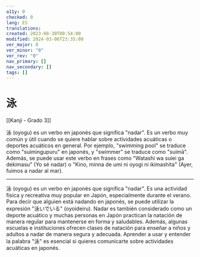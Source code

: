 ```yaml
---
a11y: 0
checked: 0
lang: ES
translations: 
created: 2023-08-30T00:54:00
modified: 2024-03-06T23:35:00
ver_major: 0
ver_minor: "0"
ver_rev: "0"
nav_primary: []
nav_secondary: []
tags: []
---
```

# 泳

[[Kanji - Grado 3]]

泳 (oyogu) es un verbo en japonés que significa "nadar". Es un verbo muy común y útil cuando se quiere hablar sobre actividades acuáticas o deportes acuáticos en general. Por ejemplo, "swimming pool" se traduce como "suimingupuru" en japonés, y "swimmer" se traduce como "suimā". Además, se puede usar este verbo en frases como "Watashi wa suiei ga dekimasu" (Yo sé nadar) o "Kino, minna de umi ni oyogi ni ikimashita" (Ayer, fuimos a nadar al mar).


---

泳 (oyogu) es un verbo en japonés que significa "nadar". Es una actividad física y recreativa muy popular en Japón, especialmente durante el verano. Para decir que alguien está nadando en japonés, se puede utilizar la expresión "泳いでいる" (oyoideiru). Nadar es también considerado como un deporte acuático y muchas personas en Japón practican la natación de manera regular para mantenerse en forma y saludables. Además, algunas escuelas e instituciones ofrecen clases de natación para enseñar a niños y adultos a nadar de manera segura y adecuada. Aprender a usar y entender la palabra "泳" es esencial si quieres comunicarte sobre actividades acuáticas en japonés.
